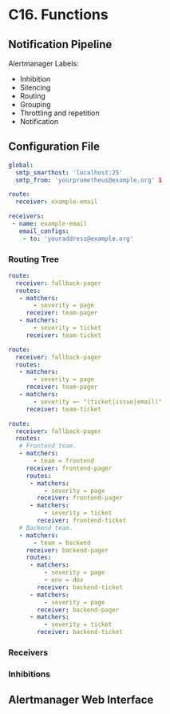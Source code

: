 # C16. Functions

## Notification Pipeline

Alertmanager Labels:

- Inhibition
- Silencing
- Routing
- Grouping
- Throttling and repetition
- Notification

## Configuration File

```yml
global:
  smtp_smarthost: 'localhost:25'
  smtp_from: 'yourprometheus@example.org' 1

route:
  receiver: example-email

receivers:
 - name: example-email
   email_configs:
    - to: 'youraddress@example.org'
```

### Routing Tree

```yml
route:
  receiver: fallback-pager
  routes:
   - matchers:
       - severity = page
     receiver: team-pager
   - matchers:
       - severity = ticket
     receiver: team-ticket
```

```yml
route:
  receiver: fallback-pager
  routes:
   - matchers:
       - severity = page
     receiver: team-pager
   - matchers:
       - severity =~ "(ticket|issue|email)"
     receiver: team-ticket
```

```yml
route:
  receiver: fallback-pager
  routes:
   # Frontend team.
   - matchers:
       - team = frontend
     receiver: frontend-pager
     routes:
      - matchers:
          - severity = page
        receiver: frontend-pager
      - matchers:
          - severity = ticket
        receiver: frontend-ticket
   # Backend team.
   - matchers:
       - team = backend
     receiver: backend-pager
     routes:
      - matchers:
          - severity = page
          - env = dev
        receiver: backend-ticket
      - matchers:
          - severity = page
        receiver: backend-pager
      - matchers:
          - severity = ticket
        receiver: backend-ticket
```

### Receivers

### Inhibitions

## Alertmanager Web Interface